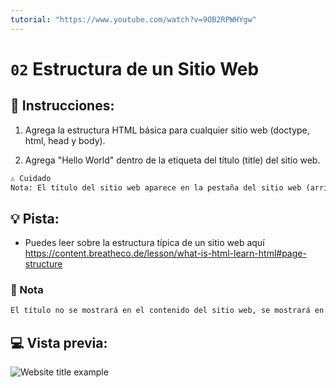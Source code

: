 ```yaml
---
tutorial: "https://www.youtube.com/watch?v=9OB2RPWHYgw"
---
```

# `02` Estructura de un Sitio Web

## 📝 Instrucciones:

1. Agrega la estructura HTML básica para cualquier sitio web (doctype, html, head y body).

2. Agrega "Hello World" dentro de la etiqueta del título (title) del sitio web.

```md
⚠️️️️ Cuidado
Nota: El título del sitio web aparece en la pestaña del sitio web (arriba en el navegador)
```

## 💡 Pista:

+ Puedes leer sobre la estructura típica de un sitio web aquí
https://content.breatheco.de/lesson/what-is-html-learn-html#page-structure

### 📎 Nota

```txt
El título no se mostrará en el contenido del sitio web, se mostrará en la pestaña del navegador.
```

## 💻 Vista previa:

![Website title example](https://github.com/4GeeksAcademy/html-tutorial-exercises-course/blob/master/.learn/assets/02-website-structure.png?raw=true)
